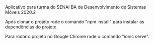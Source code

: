 Aplicativo para turma do SENAI BA de Desenvolvimento de Sistemas Móveis 2020.2

Após clonar o projeto rode o comando "npm install" para instalar as dependências do projeto.

Para rodar o projeto no Google Chrome rode o comando "ionic serve".